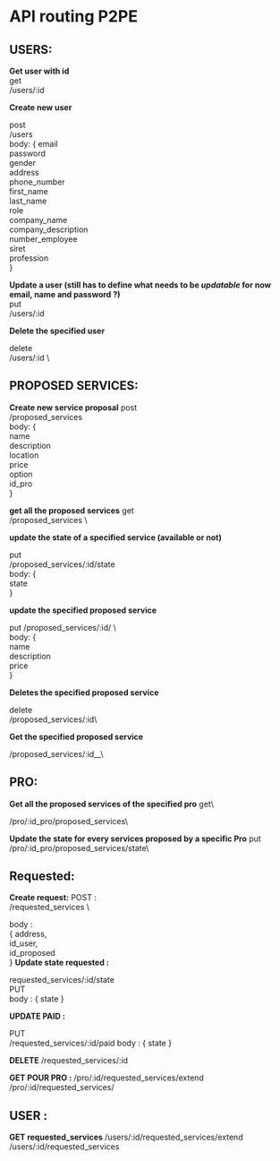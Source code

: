 # API routing P2PE 

## USERS:


__Get user with id__ 
\
get\
/users/:id

__Create new user__

post\
/users\
body: {
  email \
  password \
  gender \
  address \
  phone_number \
  first_name \
  last_name \
  role \
  company_name \
  company_description \
  number_employee \
  siret \
  profession \
}

__Update a user (still has to define what needs to be *updatable* for now email, name and password ?)__
\
put \
/users/:id

__Delete the specified user__

delete \
/users/:id \	

## PROPOSED SERVICES:
__Create new service proposal__
post \
/proposed_services \
body: { \
	name \
	description \
	location \
	price \
	option \
	id_pro \
}

__get all the proposed services__
get \
/proposed_services \

__update the state of a specified service (available or not)__

put  \
/proposed_services/:id/state \
body: { \
	state \
}

__update the specified proposed service__

put 
/proposed_services/:id/ \	
body: { \
name \
description \
price \
}

__Deletes the specified proposed service__

delete\
/proposed_services/:id\		


__Get the specified proposed service__

/proposed_services/:id__\
 

## PRO:
__Get all the proposed services of the specified pro__
get\

/pro/:id_pro/proposed_services\

__Update the state for every services proposed by a specific Pro__
put \
/pro/:id_pro/proposed_services/state\



## Requested:
__Create request:__
POST : \
/requested_services \
 
body : \
{
address,\
id_user, \
id_proposed \
}
__Update state requested :__

requested_services/:id/state \
PUT \
body : { state }
 
__UPDATE PAID :__

PUT \
/requested_services/:id/paid
body : {
state
}

__DELETE__
/requested_services/:id

__GET POUR PRO :__
/pro/:id/requested_services/extend
/pro/:id/requested_services/

## USER :

__GET requested_services__
/users/:id/requested_services/extend
/users/:id/requested_services
